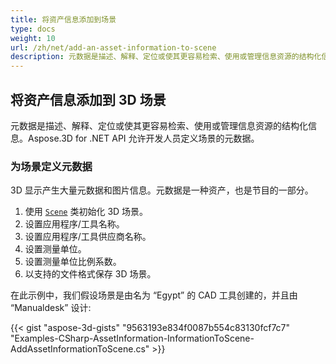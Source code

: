 ```yaml
---
title: 将资产信息添加到场景
type: docs
weight: 10
url: /zh/net/add-an-asset-information-to-scene
description: 元数据是描述、解释、定位或使其更容易检索、使用或管理信息资源的结构化信息。Aspose.3D for .NET API 允许开发人员定义场景的元数据。
---
```

##  **将资产信息添加到 3D 场景**
元数据是描述、解释、定位或使其更容易检索、使用或管理信息资源的结构化信息。Aspose.3D for .NET API 允许开发人员定义场景的元数据。
###  **为场景定义元数据**
3D 显示产生大量元数据和图片信息。元数据是一种资产，也是节目的一部分。

1. 使用 [`Scene`](https://reference.aspose.com/3d/net/aspose.threed/scene) 类初始化 3D 场景。
1. 设置应用程序/工具名称。
1. 设置应用程序/工具供应商名称。
1. 设置测量单位。
1. 设置测量单位比例系数。
1. 以支持的文件格式保存 3D 场景。

在此示例中，我们假设场景是由名为 “Egypt” 的 CAD 工具创建的，并且由 “Manualdesk” 设计:

{{< gist "aspose-3d-gists" "9563193e834f0087b554c83130fcf7c7" "Examples-CSharp-AssetInformation-InformationToScene-AddAssetInformationToScene.cs" >}}
